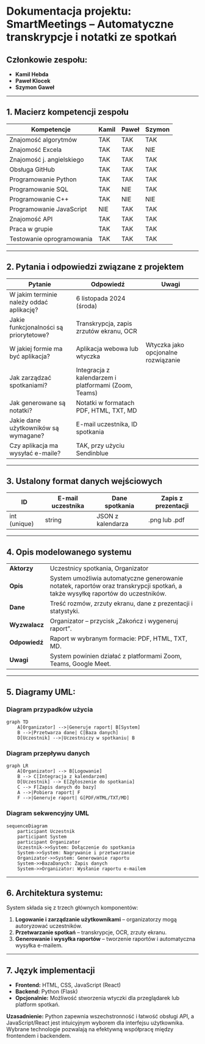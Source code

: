 
# Dokumentacja projektu: SmartMeetings – Automatyczne transkrypcje i notatki ze spotkań

## Członkowie zespołu:
- **Kamil Hebda**
- **Paweł Klocek**
- **Szymon Gaweł**

---

## 1. Macierz kompetencji zespołu

| Kompetencje              | Kamil | Paweł | Szymon |
|--------------------------|-------|-------|--------|
| Znajomość algorytmów     | TAK   | TAK   | TAK    |
| Znajomość Excela         | TAK   | TAK   | NIE    |
| Znajomość j. angielskiego| TAK   | TAK   | TAK    |
| Obsługa GitHub           | TAK   | TAK   | TAK    |
| Programowanie Python     | TAK   | TAK   | TAK    |
| Programowanie SQL        | TAK   | NIE   | TAK    |
| Programowanie C++        | TAK   | NIE   | NIE    |
| Programowanie JavaScript | NIE   | TAK   | TAK    |
| Znajomość API            | TAK   | TAK   | TAK    |
| Praca w grupie           | TAK   | TAK   | TAK    |
| Testowanie oprogramowania| TAK   | TAK   | TAK    |

---

## 2. Pytania i odpowiedzi związane z projektem

| Pytanie                                 | Odpowiedź                                               | Uwagi                          |
|-----------------------------------------|---------------------------------------------------------|--------------------------------|
| W jakim terminie należy oddać aplikację?| 6 listopada 2024 (środa)                                |                                |
| Jakie funkcjonalności są priorytetowe?  | Transkrypcja, zapis zrzutów ekranu, OCR                 |                                |
| W jakiej formie ma być aplikacja?       | Aplikacja webowa lub wtyczka                            | Wtyczka jako opcjonalne rozwiązanie |
| Jak zarządzać spotkaniami?              | Integracja z kalendarzem i platformami (Zoom, Teams)    |                                |
| Jak generowane są notatki?              | Notatki w formatach PDF, HTML, TXT, MD                  |                                |
| Jakie dane użytkowników są wymagane?    | E-mail uczestnika, ID spotkania                         |                                |
| Czy aplikacja ma wysyłać e-maile?       | TAK, przy użyciu Sendinblue                             |                                |

---

## 3. Ustalony format danych wejściowych

| ID | E-mail uczestnika | Dane spotkania      | Zapis z prezentacji |
|----|-------------------|---------------------|---------------------|
| int (unique) | string         | JSON z kalendarza | .png lub .pdf       |

---

## 4. Opis modelowanego systemu

|                              |                                                                                                                                                             |
|------------------------------|-------------------------------------------------------------------------------------------------------------------------------------------------------------|
| **Aktorzy**                  | Uczestnicy spotkania, Organizator                                                                                                                           |
| **Opis**                     | System umożliwia automatyczne generowanie notatek, raportów oraz transkrypcji spotkań, a także wysyłkę raportów do uczestników.                             |
| **Dane**                     | Treść rozmów, zrzuty ekranu, dane z prezentacji i statystyki.                                                                                               |
| **Wyzwalacz**                | Organizator – przycisk „Zakończ i wygeneruj raport”.                                                                                                        |
| **Odpowiedź**                | Raport w wybranym formacie: PDF, HTML, TXT, MD.                                                                                                             |
| **Uwagi**                    | System powinien działać z platformami Zoom, Teams, Google Meet.                                                                                             |

---

## 5. Diagramy UML:

### Diagram przypadków użycia 
```mermaid
graph TD
    A[Organizator] -->|Generuje raport| B[System]
    B -->|Przetwarza dane| C[Baza danych]
    D[Uczestnik] -->|Uczestniczy w spotkaniu| B
```
### Diagram przepływu danych
```mermaid
graph LR
    A[Organizator] --> B[Logowanie]
    B --> C[Integracja z kalendarzem]
    D[Uczestnik] --> E[Zgłoszenie do spotkania]
    C --> F[Zapis danych do bazy]
    A -->|Pobiera raport| F
    F -->|Generuje raport| G[PDF/HTML/TXT/MD]
```
### Diagram sekwencyjny UML
```mermaid
sequenceDiagram
    participant Uczestnik
    participant System
    participant Organizator
    Uczestnik->>System: Dołączenie do spotkania
    System->>System: Nagrywanie i przetwarzanie
    Organizator->>System: Generowanie raportu
    System->>BazaDanych: Zapis danych
    System->>Organizator: Wysłanie raportu e-mailem
```

---

## 6. Architektura systemu:

System składa się z trzech głównych komponentów:

1. **Logowanie i zarządzanie użytkownikami** – organizatorzy mogą autoryzować uczestników.
2. **Przetwarzanie spotkań** – transkrypcje, OCR, zrzuty ekranu.
3. **Generowanie i wysyłka raportów** – tworzenie raportów i automatyczna wysyłka e-mailem.

---

## 7. Język implementacji

- **Frontend:** HTML, CSS, JavaScript (React)
- **Backend:** Python (Flask)
- **Opcjonalnie:** Możliwość stworzenia wtyczki dla przeglądarek lub platform spotkań.

**Uzasadnienie:** Python zapewnia wszechstronność i łatwość obsługi API, a JavaScript/React jest intuicyjnym wyborem dla interfejsu użytkownika. Wybrane technologie pozwalają na efektywną współpracę między frontendem i backendem.
